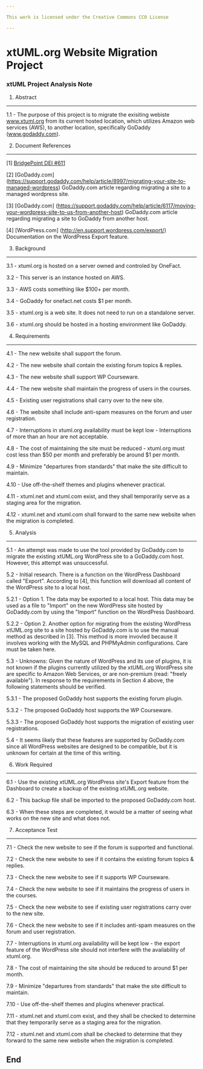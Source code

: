 ```yaml
---

This work is licensed under the Creative Commons CC0 License

---
```


# xtUML.org Website Migration Project
### xtUML Project Analysis Note


1. Abstract
-----------
1.1 - The purpose of this project is to migrate the exisiting webiste www.xtuml.org from its current hosted location, 
which utilizes Amazon web services (AWS), to another location, specifically GoDaddy (www.godaddy.com).

2. Document References
----------------------

[1] [BridgePoint DEI #611](https://support.onefact.net/redmine/issues/611)

[2] [GoDaddy.com] (https://support.godaddy.com/help/article/8997/migrating-your-site-to-managed-wordpress) GoDaddy.com
article regarding migrating a site to a managed wordpress site.

[3] [GoDaddy.com] (https://support.godaddy.com/help/article/6117/moving-your-wordpress-site-to-us-from-another-host) 
GoDaddy.com article regarding migrating a site to GoDaddy from another host.

[4] [WordPress.com] (http://en.support.wordpress.com/export/) Documentation on the WordPress Export feature.


3. Background
-------------

3.1 - xtuml.org is hosted on a server owned and controled by OneFact.

3.2 - This server is an instance hosted on AWS.

3.3 - AWS costs something like $100+ per month.

3.4 - GoDaddy for onefact.net costs $1 per month.

3.5 - xtuml.org is a web site.  It does not need to run on a standalone server.

3.6 - xtuml.org should be hosted in a hosting environment like GoDaddy.


4. Requirements
---------------

4.1 - The new website shall support the forum.

4.2 - The new website shall contain the existing forum topics & replies.

4.3 - The new website shall support WP Courseware.

4.4 - The new website shall maintain the progress of users in the courses.

4.5 - Existing user registrations shall carry over to the new site.

4.6 - The website shall include anti-spam measures on the forum and user registration.

4.7 - Interruptions in xtuml.org availability must be kept low - Interruptions of more than an hour are not acceptable.

4.8 - The cost of maintaining the site must be reduced - xtuml.org must cost less than $50 per month and preferably be around $1 per month.

4.9 - Minimize "departures from standards" that make the site difficult to maintain.

4.10 - Use off-the-shelf themes and plugins whenever practical.

4.11 - xtuml.net and xtuml.com exist, and they shall temporarily serve as a staging area for the migration.

4.12 - xtuml.net and xtuml.com shall forward to the same new website when the migration is completed.


5. Analysis
-----------

5.1 - An attempt was made to use the tool provided by GoDaddy.com to migrate the existing xtUML.org WordPress site 
to a GoDaddy.com host. However, this attempt was unsuccessful.

5.2 - Initial research.  There is a function on the WordPress Dashboard called "Export".  According to [4], 
this function will download all content of the WordPress site to a local host.

5.2.1 - Option 1. The data may be exported to a local host.  This data may be used as a file to "Import" on the new 
WordPress site hosted by GoDaddy.com by using the "Import" function on the WordPress Dashboard.

5.2.2 - Option 2.  Another option for migrating from the existing WordPress xtUML.org site to a site hosted by 
GoDaddy.com is to use the manual method as described in [3].  This method is more invovled because it involves 
working with the MySQL and PHPMyAdmin configurations.  Care must be taken here.

5.3 - Unknowns: Given the nature of WordPress and its use of plugins, it is not known if the plugins currently 
utilized by the xtUML.org WordPress site are specific to Amazon Web Services, or are non-premium 
(read: "freely available").  In response to the requirements in Section 4 above, the following statements should be 
verified.

5.3.1 - The proposed GoDaddy host supports the existing forum plugin.

5.3.2 - The proposed GoDaddy host supports the WP Courseware.

5.3.3 - The proposed GoDaddy host supports the migration of existing user registrations.

5.4 - It seems likely that these features are supported by GoDaddy.com since all WordPress websites are designed to be compatible, but it is unknown for certain at the time of this writing.


6. Work Required
----------------
6.1 - Use the existing xtUML.org WordPress site's Export feature from the Dashboard to create a backup of the 
existing xtUML.org website. 

6.2 - This backup file shall be imported to the proposed GoDaddy.com host.

6.3 - When these steps are completed, it would be a matter of seeing what works on the new site and what does not.


7. Acceptance Test
------------------

7.1 - Check the new website to see if the forum is supported and functional.

7.2 - Check the new website to see if it contains the existing forum topics & replies.

7.3 - Check the new website to see if it supports WP Courseware.

7.4 - Check the new website to see if it maintains the progress of users in the courses.

7.5 - Check the new website to see if existing user registrations carry over to the new site.

7.6 - Check the new website to see if it includes anti-spam measures on the forum and user registration.

7.7 - Interruptions in xtuml.org availability will be kept low - the export feature of the WordPress site should not
interfere with the availability of xtuml.org.

7.8 - The cost of maintaining the site should be reduced to around $1 per month.

7.9 - Minimize "departures from standards" that make the site difficult to maintain.

7.10 - Use off-the-shelf themes and plugins whenever practical.

7.11 - xtuml.net and xtuml.com exist, and they shall be checked to determine that they temporarily serve as a staging 
area for the migration.

7.12 - xtuml.net and xtuml.com shall be checked to determine that they forward to the same new website when the 
migration is completed.



End
---

